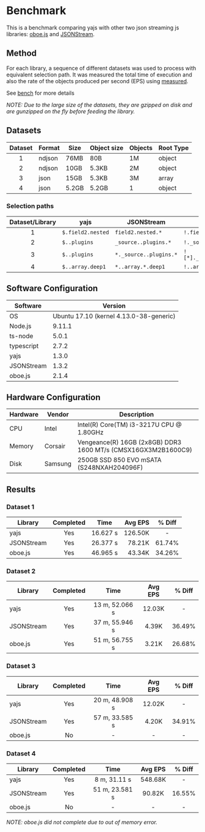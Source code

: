 # Benchmark

This is a benchmark comparing yajs with other two json streaming js libraries: [oboe.js](https://github.com/jimhigson/oboe.js) and [JSONStream](https://github.com/dominictarr/JSONStream).

## Method

For each library, a sequence of different datasets was used to process with equivalent selection path. It was measured the total time of execution and also the rate of the objects produced per second (EPS) using [measured](https://github.com/felixge/node-measured).

See [bench](src/bench) for more details

*NOTE: Due to the large size of the datasets, they are gzipped on disk and are gunzipped on the fly before feeding the library.*

## Datasets

Dataset | Format | Size  | Object size | Objects | Root Type
:------:|--------|-------|-------------|---------|----------
1       | ndjson | 76MB  | 80B         | 1M      | object
2       | ndjson | 10GB  | 5.3KB       | 2M      | object
3       | json   | 15GB  | 5.3KB       | 3M      | array
4       | json   | 5.2GB | 5.2GB       | 1       | object

### Selection paths

Dataset/Library   | yajs              | JSONStream             | oboe.js
:----------------:|-------------------|------------------------|----------------------------
1                 | `$.field2.nested` | `field2.nested.*`      | `!.field2.nested[*]`
2                 | `$..plugins`      | `_source..plugins.*`   | `!._source..plugins[*]`
3                 | `$..plugins`      | `*._source..plugins.*` | `![*]._source..plugins[*]`
4                 | `$..array.deep1`  | `*..array.*.deep1`     | `!..array[*].deep1`

## Software Configuration

Software    | Version
------------|-----------------------------------------
OS          | Ubuntu 17.10 (kernel 4.13.0-38-generic)
Node.js     | 9.11.1
ts-node     | 5.0.1
typescript  | 2.7.2
yajs        | 1.3.0
JSONStream  | 1.3.2
oboe.js     | 2.1.4

## Hardware Configuration

Hardware | Vendor  | Description
---------|---------|-------------------------------------------------
CPU      | Intel   | Intel(R) Core(TM) i3-3217U CPU @ 1.80GHz
Memory   | Corsair | Vengeance(R) 16GB (2x8GB) DDR3 1600 MT/s (CMSX16GX3M2B1600C9)
Disk     | Samsung | 250GB SSD 850 EVO mSATA (S248NXAH204096F)

## Results

### Dataset 1

Library    | Completed |   Time   | Avg EPS | % Diff
-----------|:---------:|:--------:|--------:|:-------:
yajs       | Yes       | 16.627 s | 126.50K | -
JSONStream | Yes       | 26.377 s | 78.21K  | 61.74%
oboe.js    | Yes       | 46.965 s | 43.34K  | 34.26%

### Dataset 2

  Library  | Completed |      Time      | Avg EPS | % Diff
-----------|:---------:|:--------------:|:-------:|:-------:
yajs       | Yes       | 13 m, 52.066 s | 12.03K  | -
JSONStream | Yes       | 37 m, 55.946 s | 4.39K   | 36.49%
oboe.js    | Yes       | 51 m, 56.755 s | 3.21K   | 26.68%

### Dataset 3

  Library  | Completed |        Time    | Avg EPS | % Diff
-----------|:---------:|:--------------:|:-------:|:-------:
yajs       | Yes       | 20 m, 48.908 s | 12.02K  | -
JSONStream | Yes       | 57 m, 33.585 s | 4.20K   | 34.91%
oboe.js    | No        | -              | -       | -

### Dataset 4

  Library  | Completed |      Time      | Avg EPS | % Diff
-----------|:---------:|:--------------:|:-------:|:-------:
yajs       | Yes       | 8 m, 31.11 s   | 548.68K | -
JSONStream | Yes       | 51 m, 23.581 s | 90.82K  | 16.55%
oboe.js    | No        | -              | -       | -

*NOTE: oboe.js did not complete due to out of memory error.*